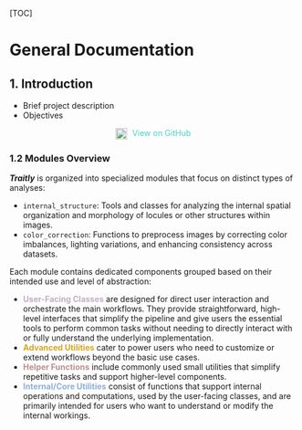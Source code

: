 [TOC]


# General Documentation

## 1. Introduction

* Brief project description
* Objectives

<p style="text-align:center">
  <a href="https://github.com/mariameraz" target="_blank" style="text-decoration:none; color:#48D1CC;">
    <img src="https://cdn.jsdelivr.net/gh/devicons/devicon/icons/github/github-original.svg" 
         alt="GitHub" width="20" style="vertical-align:middle; margin-right:5px;">
    View on GitHub
  </a>
</p>

### 1.2 Modules Overview

***Traitly*** is organized into specialized modules that focus on distinct types of analyses:
- `internal_structure`: Tools and classes for analyzing the internal spatial organization and morphology of locules or other structures within images.
- `color_correction`: Functions to preprocess images by correcting color imbalances, lighting variations, and enhancing consistency across datasets.

Each module contains dedicated components grouped based on their intended use and level of abstraction:

* <span style="color:#c3adc4; font-weight:bold;">User-Facing Classes</span> are designed for direct user interaction and orchestrate the main workflows. They provide straightforward, high-level interfaces that simplify the pipeline and give users the essential tools to perform common tasks without needing to directly interact with or fully understand the underlying implementation.
* <span style="color:#DAA520; font-weight:bold;">Advanced Utilities</span> cater to power users who need to customize or extend workflows beyond the basic use cases.
* <span style="color:#BC8F8F; font-weight:bold;">Helper Functions</span> include commonly used small utilities that simplify repetitive tasks and support higher-level components.
* <span style="color:#8fadd7; font-weight:bold;">Internal/Core Utilities</span> consist of functions that support internal operations and computations, used by the user-facing classes, and are primarily intended for users who want to understand or modify the internal workings.

<br>
